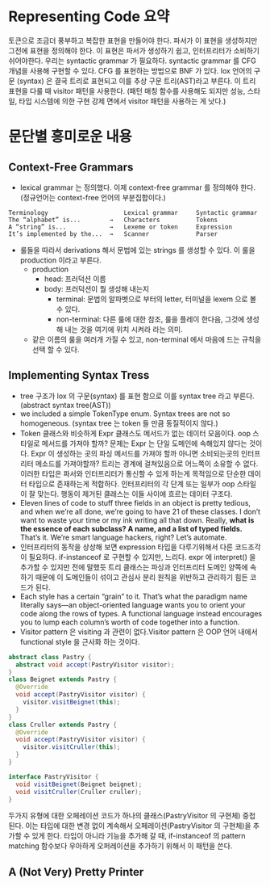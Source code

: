# Representing Code 요약
토큰으로 조금더 풍부하고 복잡한 표현을 만들어야 한다. 파서가 이 표현을 생성하지만 그전에 표현을 정의해야 한다.
이 표현은 파서가 생성하기 쉽고, 인터프리터가 소비하기 쉬어야한다.
우리는 syntactic grammar 가 필요하다. syntactic grammar 를 CFG 개념을 사용해 구현할 수 있다. CFG 를 표현하는 방법으로 BNF 가 있다.
lox 언어의 구문 (syntax) 은 결국 트리로 표현되고 이를 추상 구문 트리(AST)라고 부른다.
이 트리 표현을 다룰 때 visitor 패턴을 사용한다. (패턴 매칭 함수를 사용해도 되지만 성능, 스타일, 타입 시스템에 의한 구현 강제 면에서 visitor 패턴을 사용하는 게 낫다.)


# 문단별 흥미로운 내용
## Context-Free Grammars
- lexical grammar 는 정의했다. 이제 context-free grammar 를 정의해야 한다. (정규언어는 context-free 언어의 부분집합이다.)
```
Terminology		                Lexical grammar	    Syntactic grammar
The “alphabet” is...        →	Characters	        Tokens
A “string” is...	        →	Lexeme or token	    Expression
It’s implemented by the...	→	Scanner	            Parser
```
- 룰들을 따라서 derivations 해서 문법에 있는 strings 를 생성할 수 있다. 이 룰을 production 이라고 부른다.
  - production
    - head: 프러덕션 이름
    - body: 프러덕션이 뭘 생성해 내는지
      - terminal: 문법의 알파벳으로 부터의 letter, 터미널을 lexem 으로 볼 수 있다.
      - non-terminal: 다른 룰에 대한 참조, 룰을 플레이 한다음, 그것에 생성해 내는 것을 여기에 위치 시켜라 라는 의미.
  - 같은 이름의 룰을 여러개 가질 수 있고, non-terminal 에서 마음에 드는 규칙을 선택 할 수 있다.
## Implementing Syntax Tress
- tree 구조가 lox 의 구문(syntax) 를 표현 함으로 이를 syntax tree 라고 부른다. (abstract syntax tree(AST))
- we included a simple TokenType enum. Syntax trees are not so homogeneous. (syntax tree 는 token 들 만큼 동질적이지 않다.)
- Token 클래스와 비슷하게 Expr 클래스도 메서드가 없는 데이터 모음이다. oop 스타일로 메서드를 가져야 할까? 문제는 Expr 는 단일 도메인에 속해있지 않다는 것이다.
  Expr 이 생성하는 곳의 파싱 메서드를 가져야 할까 아니면 소비되는곳의 인터프리터 메소드를 가져야할까? 트리는 경계에 걸쳐있음으로 어느쪽이 소유할 수 없다.
  이러한 타입은 파서와 인터프리터가 통신할 수 있게 하는게 목적임으로 단순한 데이터 타입으로 존재하는게 적합하다.
  인터프리터의 각 단계 또는 일부가 oop 스타일이 잘 맞는다. 행동이 제거된 클래스는 이들 사이에 흐르는 데이터 구조다. 
- Eleven lines of code to stuff three fields in an object is pretty tedious, and when we’re all done, we’re going to have 21 of these classes. 
  I don’t want to waste your time or my ink writing all that down. Really, __what is the essence of each subclass? A name, and a list of typed fields.__ That’s it. We’re smart language hackers, right? Let’s automate.
- 인터프리터의 동작을 상상해 보면 expression 타입을 다루기위해서 다른 코드조각이 필요하다. if-instanceof 로 구현할 수 있지만, 느리다. expr 에 interpret() 을 추가할 수 있지만 전에 말했듯
트리 클래스는 파싱과 인터프리터 도메인 양쪽에 속하기 때문에 이 도메인들이 섞이고 관심사 분리 원칙을 위반하고 관리하기 힘든 코드가 된다.
- Each style has a certain “grain” to it. That’s what the paradigm name literally says—an object-oriented language wants you to orient your code along the rows of types. 
  A functional language instead encourages you to lump each column’s worth of code together into a function.
- Visitor pattern 은 visiting 과 관련이 없다.Visitor pattern 은 OOP 언어 내에서 functional style 을 근사화 하는 것이다.
```java
abstract class Pastry { 
  abstract void accept(PastryVisitor visitor);
}
class Beignet extends Pastry { 
  @Override
  void accept(PastryVisitor visitor) {
    visitor.visitBeignet(this);
  }
}
class Cruller extends Pastry {
  @Override
  void accept(PastryVisitor visitor) {
    visitor.visitCruller(this);
  }
}

interface PastryVisitor {
  void visitBeignet(Beignet beignet);
  void visitCruller(Cruller cruller);
}
``` 
  두가지 유형에 대한 오페레이션 코드가 하나의 클래스(PastryVisitor 의 구현체) 중첩 된다. 이는 타입에 대한 변경 없이 계속해서 오페레이션(PastryVisitor 의 구현체)을 추가할 수 있게 한다.
  타입이 아니라 기능을 추가해 갈 때, if-instanceof 의 pattern matching 함수보다 우아하게 오퍼레이션을 추가하기 위해서 이 패턴을 쓴다.

## A (Not Very) Pretty Printer 